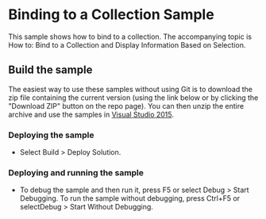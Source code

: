 
# Binding to a Collection Sample
This sample shows how to bind to a collection. The accompanying topic is How to: Bind to a Collection and Display Information Based on Selection.

## Build the sample
The easiest way to use these samples without using Git is to download the zip file containing the current version (using the link below or by clicking the "Download ZIP" button on the repo page). You can then unzip the entire archive and use the samples in [Visual Studio 2015](https://www.visualstudio.com/wpf-vs).

### Deploying the sample
- Select Build > Deploy Solution. 

### Deploying and running the sample
- To debug the sample and then run it, press F5 or select Debug >  Start Debugging. To run the sample without debugging, press Ctrl+F5 or selectDebug > Start Without Debugging. 

